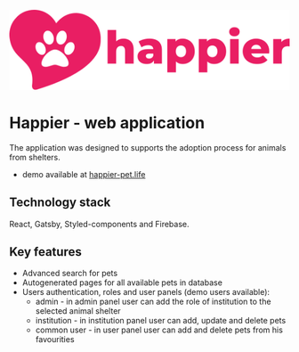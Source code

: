 <p align="center">
    <img alt="Happier logo" src="src/assets/images/logo_happier_default.svg" />
</p>

# Happier - web application

The application was designed to supports the adoption process for animals from shelters.

- demo available at [happier-pet.life](https://happier-pet.life)

## Technology stack

React, Gatsby, Styled-components and Firebase.

## Key features

- Advanced search for pets
- Autogenerated pages for all available pets in database
- Users authentication, roles and user panels (demo users available):
  - admin - in admin panel user can add the role of institution to the selected animal shelter
  - institution - in institution panel user can add, update and delete pets
  - common user - in user panel user can add and delete pets from his favourities
